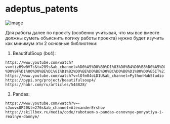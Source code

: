 # adeptus_patents
![image](https://github.com/user-attachments/assets/6e46b1a8-e84a-4960-9bbe-0854945df6e9)


Для работы далее по проекту (особенно учитывая, что мы все вместе должны суметь объяснить логику работы проекта) нужно будет изучить как минимум эти 2 основные библиотеки:

  1) BeautifulSoup (bs4):
   
    https://www.youtube.com/watch?v=vtizH9w0V7c&t=289s&ab_channel=%D0%A5%D0%B0%D1%83%D0%B4%D0%B8%D0%A5%D0%BE%E2%84%A2-%D0%9F%D1%80%D0%BE%D1%81%D1%82%D0%BE%D0%BE%D0%BC%D0%B8%D1%80%D0%B5IT%21
    https://www.youtube.com/watch?v=lOfm04oLD1U&ab_channel=PythonHubStudio
    https://pypi.org/project/beautifulsoup4/
    https://habr.com/ru/articles/544828/

  3) Pandas:
   
    https://www.youtube.com/watch?v=-sJxwvx0P20&t=276s&ab_channel=AlexanderErshov
    https://skillbox.ru/media/code/rabotaem-s-pandas-osnovnye-ponyatiya-i-realnye-dannye/
